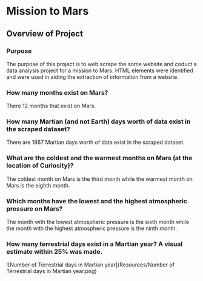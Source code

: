 # Mission to Mars

## Overview of Project

### Purpose
The purpose of this project is to web scrape the some website and coduct a data analysis project for a mission to Mars. HTML elements were identified and were used in aiding the extraction of information from a website.


### How many months exist on Mars?
There 12 months that exist on Mars.

### How many Martian (and not Earth) days worth of data exist in the scraped dataset?
There are 1867 Martian days worth of data exist in the scraped dataset.

### What are the coldest and the warmest months on Mars (at the location of Curiosity)? 
The coldest month on Mars is the third month while the warmest month on Mars is the eighth month.

### Which months have the lowest and the highest atmospheric pressure on Mars? 
The month with the lowest atmospheric pressure is the sixth month while the month with the highest atmospheric pressure is the ninth month.

### How many terrestrial days exist in a Martian year? A visual estimate within 25% was made. 

![Number of Terrestrial days in Martian year](Resources/Number of Terrestrial days in Martian year.png)
